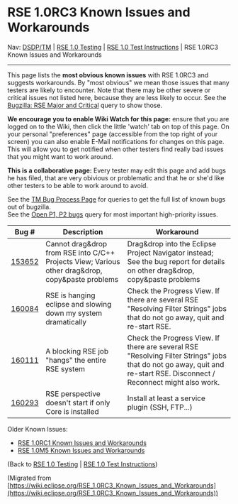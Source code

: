 

RSE 1.0RC3 Known Issues and Workarounds
=======================================

Nav: [DSDP/TM](./TM "DSDP/TM") | [RSE 1.0 Testing](./RSE_1.0_Testing "RSE 1.0 Testing") | [RSE 1.0 Test Instructions](./RSE_1.0_Test_Instructions "RSE 1.0 Test Instructions") | RSE 1.0RC3 Known Issues and Workarounds

* * *

This page lists the **most obvious known issues** with RSE 1.0RC3 and suggests workarounds. By "most obvious" we mean those issues that many testers are likely to encounter. Note that there may be other severe or critical issues not listed here, because they are less likely to occur. See the [Bugzilla: RSE Major and Critical](https://bugs.eclipse.org/bugs/buglist.cgi?query_format=advanced&classification=DSDP&product=Target+Management&component=RSE&bug_status=UNCONFIRMED&bug_status=NEW&bug_status=ASSIGNED&bug_status=REOPENED&bug_severity=blocker&bug_severity=critical&bug_severity=major&cmdtype=doit) query to show those.

**We encourage you to enable Wiki Watch for this page:** ensure that you are logged on to the Wiki, then click the little 'watch' tab on top of this page. On your personal "preferences" page (accessible from the top right of your screen) you can also enable E-Mail notifications for changes on this page. This will allow you to get notified when other testers find really bad issues that you might want to work around.

**This is a collaborative page:** Every tester may edit this page and add bugs he has filed, that are very obivious or problematic and that he or she'd like other testers to be able to work around to avoid.

See the [TM Bug Process Page](https://www.eclipse.org/dsdp/tm/development/bug_process.php) for queries to get the full list of known bugs out of bugzilla.  
See the [Open P1, P2 bugs](https://bugs.eclipse.org/bugs/buglist.cgi?query_format=advanced&classification=DSDP&product=Target+Management&component=RSE&bug_status=UNCONFIRMED&bug_status=NEW&bug_status=ASSIGNED&bug_status=REOPENED&priority=P1&priority=P2&cmdtype=doit) query for most important high-priority issues.

| **Bug #** | **Description** | **Workaround** |
| --- | --- | --- |
| [153652](https://bugs.eclipse.org/bugs/show_bug.cgi?id=153652) | Cannot drag&drop from RSE into C/C++ Projects View;   Various other drag&drop, copy&paste problems | Drag&drop into the Eclipse Project Navigator instead;   See the bug report for details on other drag&drop, copy&paste problems |
| [160084](https://bugs.eclipse.org/bugs/show_bug.cgi?id=160084) | RSE is hanging eclipse and slowing down my system dramatically | Check the Progress View. If there are several RSE "Resolving Filter Strings" jobs that do not go away, quit and re-start RSE. |
| [160111](https://bugs.eclipse.org/bugs/show_bug.cgi?id=160111) | A blocking RSE job "hangs" the entire RSE system | Check the Progress View. If there are several RSE "Resolving Filter Strings" jobs that do not go away, quit and re-start RSE. Disconnect / Reconnect might also work. |
| [160293](https://bugs.eclipse.org/bugs/show_bug.cgi?id=160293) | RSE perspective doesn't start if only Core is installed | Install at least a service plugin (SSH, FTP...) |

Older Known Issues:

*   [RSE 1.0RC1 Known Issues and Workarounds](./RSE_1.0RC1_Known_Issues_and_Workarounds "RSE 1.0RC1 Known Issues and Workarounds")
*   [RSE 1.0M5 Known Issues and Workarounds](./RSE_1.0M5_Known_Issues_and_Workarounds "RSE 1.0M5 Known Issues and Workarounds")

(Back to [RSE 1.0 Testing](./RSE_1.0_Testing "RSE 1.0 Testing") | [RSE 1.0 Test Instructions](./RSE_1.0_Test_Instructions "RSE 1.0 Test Instructions"))


(Migrated from [https://wiki.eclipse.org/RSE_1.0RC3_Known_Issues_and_Workarounds](https://wiki.eclipse.org/RSE_1.0RC3_Known_Issues_and_Workarounds))